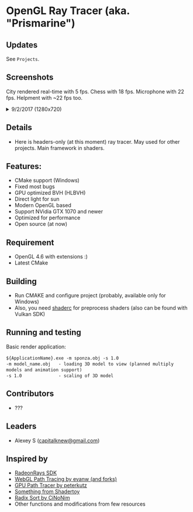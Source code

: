 # OpenGL Ray Tracer (aka. "Prismarine")

## Updates

See `Projects`. 

## Screenshots

City rendered real-time with 5 fps. 
Chess with 18 fps. 
Microphone with 22 fps. 
Helpment with ~22 fps too. 

<details>
<summary>9/2/2017 (1280x720)</summary>

<img src="Screenshots/dm0.jpg" width="640"/>
<img src="Screenshots/dm1.jpg" width="640"/>
<img src="Screenshots/dm2.jpg" width="640"/>
<img src="Screenshots/dm3.jpg" width="640"/>
<img src="Screenshots/dm4.jpg" width="640"/>
<img src="Screenshots/dm5.jpg" width="640"/>
<img src="Screenshots/dm6.jpg" width="640"/>

</details>

## Details

- Here is headers-only (at this moment) ray tracer. May used for other projects. Main framework in shaders.

## Features: 

- CMake support (Windows)
- Fixed most bugs
- GPU optimized BVH (HLBVH)
- Direct light for sun
- Modern OpenGL based
- Support NVidia GTX 1070 and newer
- Optimized for performance
- Open source (at now)

## Requirement

- OpenGL 4.6 with extensions :)
- Latest CMake

## Building 

- Run CMAKE and configure project (probably, available only for Windows)
- Also, you need [shaderc](https://github.com/google/shaderc) for preprocess shaders (also can be found with Vulkan SDK)

## Running and testing

Basic render application: 

```
${ApplicationName}.exe -m sponza.obj -s 1.0
-m model_name.obj   - loading 3D model to view (planned multiply models and animation support)
-s 1.0              - scaling of 3D model
```

## Contributors

- ???

## Leaders

- Alexey S (capitalknew@gmail.com)

## Inspired by

- [RadeonRays SDK](https://github.com/GPUOpen-LibrariesAndSDKs/RadeonRays_SDK)
- [WebGL Path Tracing by evanw (and forks)](https://github.com/evanw/webgl-path-tracing)
- [GPU Path Tracer by peterkutz](https://github.com/peterkutz/GPUPathTracer)
- [Something from Shadertoy](https://www.shadertoy.com/)
- [Radix Sort by CiNoNim](https://github.com/cNoNim/radix-sort)
- Other functions and modifications from few resources
